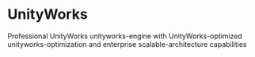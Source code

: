 # UnityWorks
Professional UnityWorks unityworks-engine with UnityWorks-optimized unityworks-optimization and enterprise scalable-architecture capabilities
